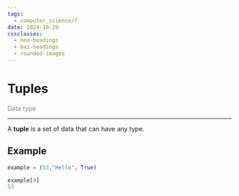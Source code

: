 ```yaml
---
tags:
  - computer_science/7
date: 2024-10-29
cssclasses:
  - neo-headings
  - bai-headings
  - rounded-images
---
```

# Tuples
<p class="center" style="margin:0;color:gray;">Data type</p>

***
A **tuple** is a set of data that can have any type.
## Example
```python
example = (53,"Hello", True)
```

```python
example[0]
53
```